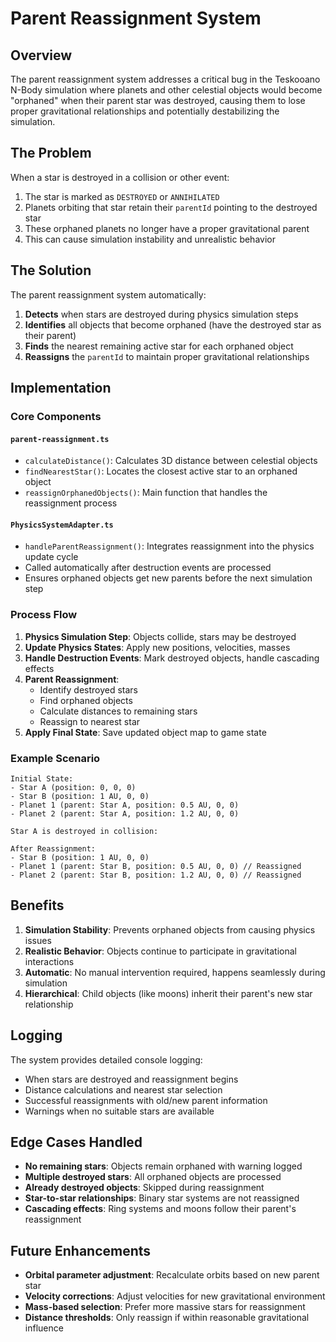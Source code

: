 # Parent Reassignment System

## Overview

The parent reassignment system addresses a critical bug in the Teskooano N-Body simulation where planets and other celestial objects would become "orphaned" when their parent star was destroyed, causing them to lose proper gravitational relationships and potentially destabilizing the simulation.

## The Problem

When a star is destroyed in a collision or other event:

1. The star is marked as `DESTROYED` or `ANNIHILATED`
2. Planets orbiting that star retain their `parentId` pointing to the destroyed star
3. These orphaned planets no longer have a proper gravitational parent
4. This can cause simulation instability and unrealistic behavior

## The Solution

The parent reassignment system automatically:

1. **Detects** when stars are destroyed during physics simulation steps
2. **Identifies** all objects that become orphaned (have the destroyed star as their parent)
3. **Finds** the nearest remaining active star for each orphaned object
4. **Reassigns** the `parentId` to maintain proper gravitational relationships

## Implementation

### Core Components

#### `parent-reassignment.ts`

- `calculateDistance()`: Calculates 3D distance between celestial objects
- `findNearestStar()`: Locates the closest active star to an orphaned object
- `reassignOrphanedObjects()`: Main function that handles the reassignment process

#### `PhysicsSystemAdapter.ts`

- `handleParentReassignment()`: Integrates reassignment into the physics update cycle
- Called automatically after destruction events are processed
- Ensures orphaned objects get new parents before the next simulation step

### Process Flow

1. **Physics Simulation Step**: Objects collide, stars may be destroyed
2. **Update Physics States**: Apply new positions, velocities, masses
3. **Handle Destruction Events**: Mark destroyed objects, handle cascading effects
4. **Parent Reassignment**:
   - Identify destroyed stars
   - Find orphaned objects
   - Calculate distances to remaining stars
   - Reassign to nearest star
5. **Apply Final State**: Save updated object map to game state

### Example Scenario

```
Initial State:
- Star A (position: 0, 0, 0)
- Star B (position: 1 AU, 0, 0)
- Planet 1 (parent: Star A, position: 0.5 AU, 0, 0)
- Planet 2 (parent: Star A, position: 1.2 AU, 0, 0)

Star A is destroyed in collision:

After Reassignment:
- Star B (position: 1 AU, 0, 0)
- Planet 1 (parent: Star B, position: 0.5 AU, 0, 0) // Reassigned
- Planet 2 (parent: Star B, position: 1.2 AU, 0, 0) // Reassigned
```

## Benefits

1. **Simulation Stability**: Prevents orphaned objects from causing physics issues
2. **Realistic Behavior**: Objects continue to participate in gravitational interactions
3. **Automatic**: No manual intervention required, happens seamlessly during simulation
4. **Hierarchical**: Child objects (like moons) inherit their parent's new star relationship

## Logging

The system provides detailed console logging:

- When stars are destroyed and reassignment begins
- Distance calculations and nearest star selection
- Successful reassignments with old/new parent information
- Warnings when no suitable stars are available

## Edge Cases Handled

- **No remaining stars**: Objects remain orphaned with warning logged
- **Multiple destroyed stars**: All orphaned objects are processed
- **Already destroyed objects**: Skipped during reassignment
- **Star-to-star relationships**: Binary star systems are not reassigned
- **Cascading effects**: Ring systems and moons follow their parent's reassignment

## Future Enhancements

- **Orbital parameter adjustment**: Recalculate orbits based on new parent star
- **Velocity corrections**: Adjust velocities for new gravitational environment
- **Mass-based selection**: Prefer more massive stars for reassignment
- **Distance thresholds**: Only reassign if within reasonable gravitational influence
